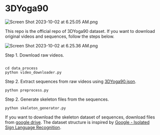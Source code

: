 # 3DYoga90
![Screen Shot 2023-10-02 at 6.25.05 AM.png](https://prod-files-secure.s3.us-west-2.amazonaws.com/39e7032a-9f2a-403d-83b4-3a3ee8d34644/a3728ae3-d004-441f-bcc1-00720e394aa3/Screen_Shot_2023-10-02_at_6.25.05_AM.png)

This repo is the official repo of 3DYoga90 dataset. If you want to download original videos and sequences, follow the steps below. 

![Screen Shot 2023-10-02 at 6.25.36 AM.png](https://prod-files-secure.s3.us-west-2.amazonaws.com/39e7032a-9f2a-403d-83b4-3a3ee8d34644/a647bf06-ac2a-406e-a99a-c059ddba733b/Screen_Shot_2023-10-02_at_6.25.36_AM.png)

Step 1. Download raw videos.

```

cd data_process
python video_downloader.py

```

Step 2. Extract sequences from raw videos using [3DYoga90.json](https://github.com/seonokkim/3DYoga90/blob/main/data/3DYoga90.json).

```
python preprocess.py

```

Step 2. Generate skeleton files from the sequences.

```
python skeleton_generator.py

```

 If you want to download the skeleton dataset of sequences, download files from [google drive](https://drive.google.com/drive/folders/11SOWVJ5CF5pbkftMqogVP5Pkyg88hbau?usp=sharing). The dataset structure is inspired by [Google - Isolated Sign Language Recognition](https://www.kaggle.com/competitions/asl-signs/data?select=train_landmark_files).
